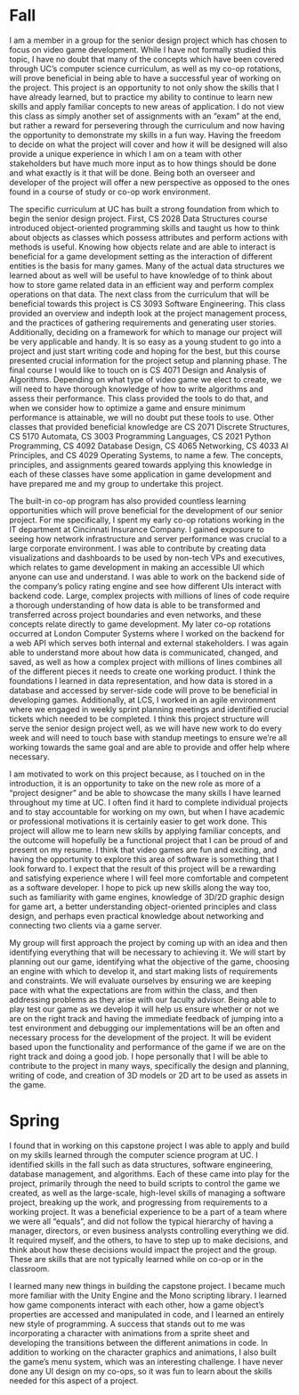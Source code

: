 # **Fall**
I am a member in a group for the senior design project which has chosen to focus on
video game development. While I have not formally studied this topic, I have no doubt that many
of the concepts which have been covered through UC’s computer science curriculum, as well as
my co-op rotations, will prove beneficial in being able to have a successful year of working on
the project. This project is an opportunity to not only show the skills that I have already learned,
but to practice my ability to continue to learn new skills and apply familiar concepts to new areas
of application. I do not view this class as simply another set of assignments with an “exam” at
the end, but rather a reward for persevering through the curriculum and now having the
opportunity to demonstrate my skills in a fun way. Having the freedom to decide on what the
project will cover and how it will be designed will also provide a unique experience in which I
am on a team with other stakeholders but have much more input as to how things should be done
and what exactly is it that will be done. Being both an overseer and developer of the project will
offer a new perspective as opposed to the ones found in a course of study or co-op work
environment.

The specific curriculum at UC has built a strong foundation from which to begin the
senior design project. First, CS 2028 Data Structures course introduced object-oriented
programming skills and taught us how to think about objects as classes which possess attributes
and perform actions with methods is useful. Knowing how objects relate and are able to interact
is beneficial for a game development setting as the interaction of different entities is the basis for
many games. Many of the actual data structures we learned about as well will be useful to have
knowledge of to think about how to store game related data in an efficient way and perform
complex operations on that data. The next class from the curriculum that will be beneficial
towards this project is CS 3093 Software Engineering. This class provided an overview and indepth look at the project management process, and the practices of gathering requirements and generating user stories. Additionally, deciding on a framework for which to manage our project
will be very applicable and handy. It is so easy as a young student to go into a project and just
start writing code and hoping for the best, but this course presented crucial information for the
project setup and planning phase. The final course I would like to touch on is CS 4071 Design
and Analysis of Algorithms. Depending on what type of video game we elect to create, we will
need to have thorough knowledge of how to write algorithms and assess their performance. This
class provided the tools to do that, and when we consider how to optimize a game and ensure
minimum performance is attainable, we will no doubt put these tools to use. Other classes that
provided beneficial knowledge are CS 2071 Discrete Structures, CS 5170 Automata, CS 3003
Programming Languages, CS 2021 Python Programming, CS 4092 Database Design, CS 4065
Networking, CS 4033 AI Principles, and CS 4029 Operating Systems, to name a few. The
concepts, principles, and assignments geared towards applying this knowledge in each of these
classes have some application in game development and have prepared me and my group to
undertake this project.

The built-in co-op program has also provided countless learning opportunities which will
prove beneficial for the development of our senior project. For me specifically, I spent my early
co-op rotations working in the IT department at Cincinnati Insurance Company. I gained
exposure to seeing how network infrastructure and server performance was crucial to a large
corporate environment. I was able to contribute by creating data visualizations and dashboards to
be used by non-tech VPs and executives, which relates to game development in making an
accessible UI which anyone can use and understand. I was able to work on the backend side of
the company’s policy rating engine and see how different UIs interact with backend code. Large,
complex projects with millions of lines of code require a thorough understanding of how data is
able to be transformed and transferred across project boundaries and even networks, and these
concepts relate directly to game development. My later co-op rotations occurred at London
Computer Systems where I worked on the backend for a web API which serves both internal and
external stakeholders. I was again able to understand more about how data is communicated,
changed, and saved, as well as how a complex project with millions of lines combines all of the
different pieces it needs to create one working product. I think the foundations I learned in data
representation, and how data is stored in a database and accessed by server-side code will prove
to be beneficial in developing games. Additionally, at LCS, I worked in an agile environment
where we engaged in weekly sprint planning meetings and identified crucial tickets which
needed to be completed. I think this project structure will serve the senior design project well, as
we will have new work to do every week and will need to touch base with standup meetings to
ensure we’re all working towards the same goal and are able to provide and offer help where
necessary.

I am motivated to work on this project because, as I touched on in the introduction, it is
an opportunity to take on the new role as more of a “project designer” and be able to showcase
the many skills I have learned throughout my time at UC. I often find it hard to complete
individual projects and to stay accountable for working on my own, but when I have academic or
professional motivations it is certainly easier to get work done. This project will allow me to
learn new skills by applying familiar concepts, and the outcome will hopefully be a functional
project that I can be proud of and present on my resume. I think that video games are fun and
exciting, and having the opportunity to explore this area of software is something that I look
forward to. I expect that the result of this project will be a rewarding and satisfying experience
where I will feel more comfortable and competent as a software developer. I hope to pick up new
skills along the way too, such as familiarity with game engines, knowledge of 3D/2D graphic
design for game art, a better understanding object-oriented principles and class design, and
perhaps even practical knowledge about networking and connecting two clients via a game
server.

My group will first approach the project by coming up with an idea and then identifying
everything that will be necessary to achieving it. We will start by planning out our game,
identifying what the objective of the game, choosing an engine with which to develop it, and
start making lists of requirements and constraints. We will evaluate ourselves by ensuring we are
keeping pace with what the expectations are from within the class, and then addressing problems
as they arise with our faculty advisor. Being able to play test our game as we develop it will help
us ensure whether or not we are on the right track and having the immediate feedback of jumping
into a test environment and debugging our implementations will be an often and necessary
process for the development of the project. It will be evident based upon the functionality and
performance of the game if we are on the right track and doing a good job. I hope personally that
I will be able to contribute to the project in many ways, specifically the design and planning,
writing of code, and creation of 3D models or 2D art to be used as assets in the game.


# **Spring**
I found that in working on this capstone project I was able to apply and build on my skills learned through the computer science program at UC. I identified skills in the fall such as data structures, software engineering, database management, and algorithms. Each of these came into play for the project, primarily through the need to build scripts to control the game we created, as well as the large-scale, high-level skills of managing a software project, breaking up the work, and progressing from requirements to a working project. It was a beneficial experience to be a part of a team where we were all “equals”, and did not follow the typical hierarchy of having a manager, directors, or even business analysts controlling everything we did. It required myself, and the others, to have to step up to make decisions, and think about how these decisions would impact the project and the group. These are skills that are not typically learned while on co-op or in the classroom.

I learned many new things in building the capstone project. I became much more familiar with the Unity Engine and the Mono scripting library. I learned how game components interact with each other, how a game object’s properties are accessed and manipulated in code, and I learned an entirely new style of programming. A success that stands out to me was incorporating a character with animations from a sprite sheet and developing the transitions between the different animations in code. In addition to working on the character graphics and animations, I also built the game’s menu system, which was an interesting challenge. I have never done any UI design on my co-ops, so it was fun to learn about the skills needed for this aspect of a project.

